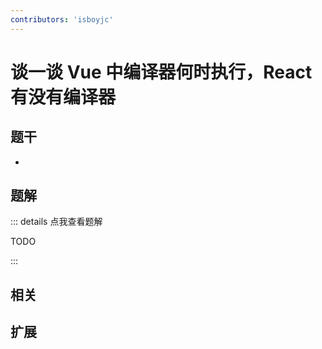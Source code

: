 ```yaml
---
contributors: 'isboyjc'
---
```


# 谈一谈 Vue 中编译器何时执行，React 有没有编译器


## 题干

- 



## 题解

::: details 点我查看题解

  TODO

:::



## 相关



## 扩展
